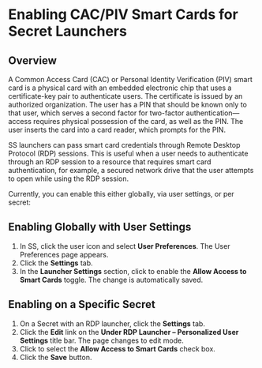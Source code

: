 
[title]: # (Enabling CAC/PIV Smart Cards for Secret Launchers)
[tags]: # (CAC/PIV Smart Cards, Launcher)
[priority]: # (1000)

# Enabling CAC/PIV Smart Cards for Secret Launchers

## Overview

A Common Access Card (CAC) or Personal Identity Verification (PIV) smart card is a physical card with an embedded electronic chip that uses a certificate-key pair to authenticate users. The certificate is issued by an authorized organization. The user has a PIN that should be known only to that user, which serves a second factor for two-factor authentication—access requires physical possession of the card, as well as the PIN. The user inserts the card into a card reader, which prompts for the PIN.

SS launchers can pass smart card credentials through Remote Desktop Protocol (RDP) sessions. This is useful when a user needs to authenticate through an RDP session to a resource that requires smart card authentication, for example, a secured network drive that the user attempts to open while using the RDP session.

Currently, you can enable this either globally, via user settings, or per secret:

## Enabling Globally with User Settings

1. In SS, click the user icon and select **User Preferences**. The User Preferences page appears.
1. Click the **Settings** tab.
1. In the **Launcher Settings** section, click to enable the **Allow Access to Smart Cards** toggle. The change is automatically saved.

## Enabling on a Specific Secret

1. On a Secret with an RDP launcher, click the **Settings** tab.
1. Click the **Edit** link on the **Under RDP Launcher – Personalized User Settings** title bar. The page changes to edit mode.
1. Click to select the **Allow Access to Smart Cards** check box.
1. Click the **Save** button.